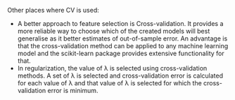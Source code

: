 Other places where CV is used:
- A better approach to feature selection is Cross-validation. It provides a more reliable way to choose which of the created models will best generalise as it better estimates of out-of-sample error. An advantage is that the cross-validation method can be applied to any machine learning model and the scikit-learn package provides extensive functionality for that.
- In regularization, the value of λ is selected using cross-validation methods. A set of λ is selected and cross-validation error is calculated for each value of λ and that value of λ is selected for which the cross-validation error is minimum.